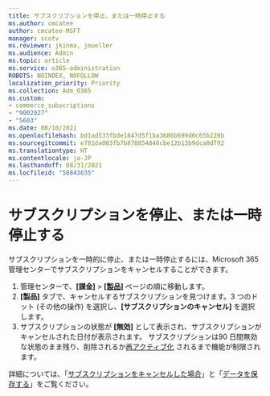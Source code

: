 ```yaml
---
title: サブスクリプションを停止、または一時停止する
ms.author: cmcatee
author: cmcatee-MSFT
manager: scotv
ms.reviewer: jkinma, jmueller
ms.audience: Admin
ms.topic: article
ms.service: o365-administration
ROBOTS: NOINDEX, NOFOLLOW
localization_priority: Priority
ms.collection: Adm_O365
ms.custom:
- commerce_subscriptions
- "9002927"
- "5603"
ms.date: 08/10/2021
ms.openlocfilehash: bd1ad533fbde1847d5f1ba3686b699d0c65b228b
ms.sourcegitcommit: e781da003fb7b878854846cbe12b13b9dca8df92
ms.translationtype: HT
ms.contentlocale: ja-JP
ms.lasthandoff: 08/31/2021
ms.locfileid: "58843635"
---
```

# <a name="suspend-or-pause-a-subscription"></a>サブスクリプションを停止、または一時停止する

サブスクリプションを一時的に停止、または一時停止するには、Microsoft 365 管理センターでサブスクリプションをキャンセルすることができます。

1. 管理センターで、**[課金]** > **[[製品]](https://go.microsoft.com/fwlink/p/?linkid=842054)** ページの順に移動します。
2. **[製品]** タブで、キャンセルするサブスクリプションを見つけます。3 つのドット (その他の操作) を選択し、**[サブスクリプションのキャンセル]** を選択します。
3. サブスクリプションの状態が **[無効]** として表示され、サブスクリプションがキャンセルされた日付が表示されます。 サブスクリプションは90 日間無効な状態のまま残り、削除されるか[再アクティブ化](https://docs.microsoft.com/microsoft-365/commerce/subscriptions/reactivate-your-subscription) されるまで機能が制限されます。

詳細については、「[サブスクリプションをキャンセルした場合](https://docs.microsoft.com/microsoft-365/commerce/subscriptions/cancel-your-subscription#what-happens-when-you-cancel-a-subscription)」と「[データを保存する](https://docs.microsoft.com/microsoft-365/commerce/subscriptions/cancel-your-subscription#save-your-data)」をご覧ください。
